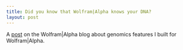 ```yaml
---
title: Did you know that Wolfram|Alpha knows your DNA?
layout: post
---
```


A
[post](http://blog.wolframalpha.com/2010/03/10/did-you-know-that-wolframalpha-knows-your-dna/)
on the Wolfram|Alpha blog about genomics features I built for Wolfram|Alpha.
